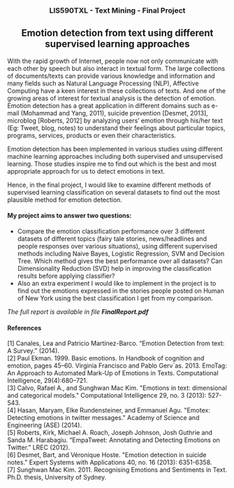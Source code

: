 <h3 align="center">LIS590TXL - Text Mining - Final Project</h3>

<h2 align="center">Emotion detection from text using different supervised learning approaches
</h2>

<p>With the rapid growth of Internet, people now not only communicate with each other by speech but also interact in textual form. The large collections of documents/texts can provide various knowledge and information and many fields such as Natural Language Processing (NLP), Affective Computing have a keen interest in these collections of texts. And one of the growing areas of interest for textual analysis is the detection of emotion. Emotion detection has a great application in different domains such as e-mail (Mohammad and Yang, 2011), suicide prevention [Desmet, 2013], microblog [Roberts, 2012] by analyzing users’ emotion through his/her text (Eg: Tweet, blog, notes) to understand their feelings about particular topics, programs, services, products or even their characteristics.
</p>
<p>Emotion detection has been implemented in various studies using different machine learning approaches including both supervised and unsupervised learning. Those studies inspire me to find out which is the best and most appropriate approach for us to detect emotions in text. 
</p>
<p>Hence, in the final project, I would like to examine different methods of supervised learning classification on several datasets to find out the most plausible method for emotion detection.</p>

#### My project aims to answer two questions:
- Compare the emotion classification performance over 3 different datasets of different topics (fairy tale stories, news/headlines and people responses over various situations), using different supervised methods including Naive Bayes, Logistic Regression, SVM and Decision Tree. Which method gives the best performance over all datasets?
Can Dimensionality Reduction (SVD) help in improving the classification results before applying classifier?
- Also an extra experiment I would like to implement in the project is to find out the emotions expressed in the stories people posted on Human of New York using the best classification I get from my comparison.

_The full report is available in file **FinalReport.pdf**_

#### References
[1] Canales, Lea and Patricio Martínez-Barco. “Emotion Detection from text: A Survey.” (2014).
<br />[2] Paul Ekman. 1999. Basic emotions. In Handbook of cognition and emotion, pages 45–60. Virginia Francisco and Pablo Gerv´as. 2013. EmoTag: An Approach to Automated Mark-Up of Emotions in Texts. Computational Intelligence, 29(4):680–721.
<br />[3] Calvo, Rafael A., and Sunghwan Mac Kim. "Emotions in text: dimensional and categorical models." Computational Intelligence 29, no. 3 (2013): 527-543.
<br />[4] Hasan, Maryam, Elke Rundensteiner, and Emmanuel Agu. "Emotex: Detecting emotions in twitter messages." Academy of Science and Engineering (ASE) (2014).
<br />[5] Roberts, Kirk, Michael A. Roach, Joseph Johnson, Josh Guthrie and Sanda M. Harabagiu. “EmpaTweet: Annotating and Detecting Emotions on Twitter.” LREC (2012).
<br />[6] Desmet, Bart, and Véronique Hoste. "Emotion detection in suicide notes." Expert Systems with Applications 40, no. 16 (2013): 6351-6358.
<br />[7] Sunghwan Mac Kim. 2011. Recognising Emotions and Sentiments in Text. Ph.D. thesis, University of Sydney.
